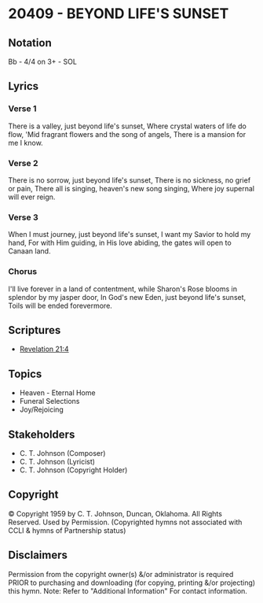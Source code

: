 # 20409 - BEYOND LIFE'S SUNSET

## Notation

Bb - 4/4 on 3+ - SOL

## Lyrics

### Verse 1

There is a valley, just beyond life's sunset, Where crystal waters of life do flow, 'Mid fragrant flowers and the song of angels, There is a mansion for me I know.

### Verse 2

There is no sorrow, just beyond life's sunset, There is no sickness, no grief or pain, There all is singing, heaven's new song singing, Where joy supernal will ever reign.

### Verse 3

When I must journey, just beyond life's sunset, I want my Savior to hold my hand, For with Him guiding, in His love abiding, the gates will open to Canaan land.

### Chorus

I'll live forever in a land of contentment, while Sharon's Rose blooms in splendor by my jasper door, In God's new Eden, just beyond life's sunset, Toils will be ended forevermore.


## Scriptures

- [Revelation 21:4](https://www.biblegateway.com/passage/?search=Revelation%2021%3A4)

## Topics

- Heaven - Eternal Home
- Funeral Selections
- Joy/Rejoicing

## Stakeholders

- C. T. Johnson (Composer)
- C. T. Johnson (Lyricist)
- C. T. Johnson (Copyright Holder)

## Copyright

© Copyright 1959 by C. T. Johnson, Duncan, Oklahoma. All Rights Reserved. Used by Permission.
(Copyrighted hymns not associated with CCLI & hymns of Partnership status)

## Disclaimers

Permission from the copyright owner(s) &/or administrator is required PRIOR to purchasing and downloading (for copying, printing &/or projecting) this hymn.
Note: Refer to "Additional Information" For contact information.

